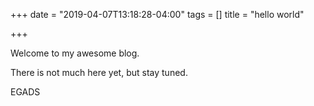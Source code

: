 +++
date = "2019-04-07T13:18:28-04:00"
tags = []
title = "hello world"

+++

Welcome to my awesome blog.

There is not much here yet, but stay tuned.

EGADS
